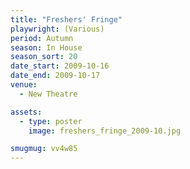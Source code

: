 ```yaml
---
title: "Freshers' Fringe"
playwright: (Various)
period: Autumn
season: In House
season_sort: 20
date_start: 2009-10-16
date_end: 2009-10-17
venue:
  - New Theatre

assets:
  - type: poster
    image: freshers_fringe_2009-10.jpg

smugmug: vv4w85
---
```

